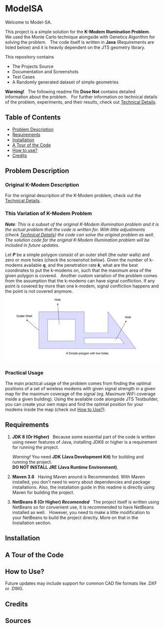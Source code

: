 # ModelSA

Welcome to Model-SA.   

This project is a simple solution for the **K-Modem Illumination Problem**.  
We used the Monte Carlo technique alongside with Genetics Algorithm for solving the problem.  
The code itself is written in __Java__ (Requirements are listed below) and it is heavily dependent on the JTS geometry library.   

This repository contains   
- The Projects Source   
- Documentation and Screenshots   
- Test Cases   
- A Randomly generated dataset of simple geometries   

**Warning!**   
The following readme file **Dose Not** contains detailed information about the problem.  
For further information on technical details of the problem, experiments, and their results, check out [Technical Details](TechincalDetails.md).

## Table of Contents
* [Problem Description](#problem-description)
* [Requirements](#requirements)
* [Installation](#installation) 
* [A Tour of the Code](#a_tour_of_the_code) 
* [How to use?](#how_to_use?)
* [Credits](#credits)  

## Problem Description
### Original K-Modem Description
For the original description of the K-Modem problem, check out the [Technical Details](TechincalDetails.md#problem_description).

### This Variation of K-Modem Problem
_**Note**: This is a subset of the original K-Modem illumination problem and it is the actual problem that the code is written for. With little adjustments (check [Technical Details](TechincalDetails.md#problem_description)) the code can solve the original problem as well. The solution code for the original K-Modem Illumination problem will be included in future updates._  
  

Let **_P_** be a simple polygon consist of an outer shell (the outer walls) and zero or more holes (check the screenshot below). Given the number of k-modems available **_q_**, and the penetration rate **_k_**, what are the best coordinates to put the k-modems on, such that the maximum area of the given polygon is covered.   
Another custom variation of the problem comes from the assumption that the k-modems can have signal confliction. If any point is covered by more than one k-modem, signal confliction happens and the point is not covered anymore.   
![sc1](/docs/screenshots/sc1.jpg)

### Practical Usage
The main practical usage of the problem comes from finding the optimal positions of a set of wireless modems with given signal strength in a given map for the maximum coverage of the signal (eg. Maximum WiFi coverage inside a given building).
Using the available code alongside JTS Testbuilder, you can create your own maps and find the optimal position for your modems inside the map (check out [How to Use?](#how_to_use?)).


## Requirements

1. **JDK 8 (Or Higher)**   
Because some essential part of the code is written using newer features of Java, installing JDK8 or higher is a requirement for running the project. 

    *Warning!* 
    You need **JDK (Java Development Kit)** for building and running the project.  
    **DO NOT INSTALL JRE (Java Runtime Environment)**.   
2. **Maven 3.6**  
Having Maven around is Recommended. With Maven installed, you don't need to worry about dependencies and package installations. Also, the installation guide in this readme is directly using Maven for building the project.

3. **NetBeans 8 (Or Higher) _Recomended_**   
The project itself is written using NetBeans so for convenient use, it is recommended to have NetBeans installed as well.  
However, you need to make a little modification to your NetBeans to build the project directly. More on that in the Installation section.

## Installation

## A Tour of the Code

## How to Use?
Future updates may include support for common CAD file formats like .DXF or .DWG.
## Credits

## Sources